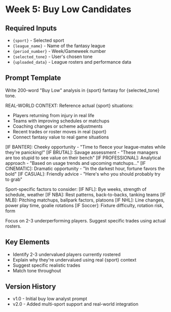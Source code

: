 # Week 5: Buy Low Candidates

## Required Inputs
- `{sport}` - Selected sport
- `{league_name}` - Name of the fantasy league
- `{period_number}` - Week/Gameweek number
- `{selected_tone}` - User's chosen tone
- `{uploaded_data}` - League rosters and performance data

## Prompt Template

Write 200-word "Buy Low" analysis in {sport} fantasy for {selected_tone} tone.

REAL-WORLD CONTEXT: Reference actual {sport} situations:
- Players returning from injury in real life
- Teams with improving schedules or matchups
- Coaching changes or scheme adjustments
- Recent trades or roster moves in real {sport}
- Connect fantasy value to real game situations

[IF BANTER]: Cheeky opportunity - "Time to fleece your league-mates while they're panicking!"
[IF BRUTAL]: Savage assessment - "These managers are too stupid to see value on their bench"
[IF PROFESSIONAL]: Analytical approach - "Based on usage trends and upcoming matchups..."
[IF CINEMATIC]: Dramatic opportunity - "In the darkest hour, fortune favors the bold"
[IF CASUAL]: Friendly advice - "Here's who you should probably try to grab"

Sport-specific factors to consider:
[IF NFL]: Bye weeks, strength of schedule, weather
[IF NBA]: Rest patterns, back-to-backs, tanking teams
[IF MLB]: Pitching matchups, ballpark factors, platoons
[IF NHL]: Line changes, power play time, goalie rotations
[IF Soccer]: Fixture difficulty, rotation risk, form

Focus on 2-3 underperforming players. Suggest specific trades using actual rosters.

## Key Elements
- Identify 2-3 undervalued players currently rostered
- Explain why they're undervalued using real {sport} context
- Suggest specific realistic trades
- Match tone throughout

## Version History
- v1.0 - Initial buy low analyst prompt
- v2.0 - Added multi-sport support and real-world integration
